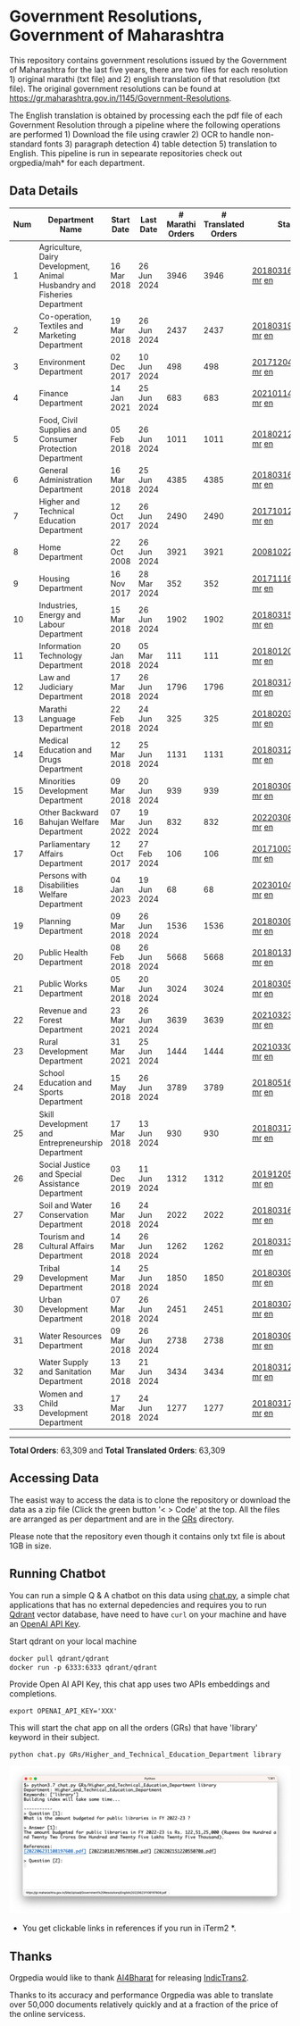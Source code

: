 # Government Resolutions, Government of Maharashtra

This repository contains government resolutions issued by the Government of Maharashtra for the last five years, there are two files for each resolution 1) original marathi (txt file) and 2) english translation of that resolution (txt file). The original government resolutions can be found at https://gr.maharashtra.gov.in/1145/Government-Resolutions.

The English translation is obtained by processing each the pdf file of each Government Resolution through a pipeline where the following operations are performed 1) Download the file using crawler 2) OCR to handle non-standard fonts 3) paragraph detection 4) table  detection 5) translation to English. This pipeline is run in sepearate repositories check out orgpedia/mah* for each department.


## Data Details

| Num | Department Name | Start Date | Last Date | # Marathi Orders | # Translated Orders | Starting Order | Last Order |
| --- | --------------- | ---------- | --------- | ---------------- | ------------------- | -------------- | ---------- |
| 1 | Agriculture, Dairy Development, Animal Husbandry and Fisheries Department | 16 Mar 2018 | 26 Jun 2024 | 3946 | 3946 | [201803161624182101.pdf](https://gr.maharashtra.gov.in/Site/Upload/Government%20Resolutions/English/201803161624182101.pdf) [mr](GRs/Agriculture,_Dairy_Development,_Animal_Husbandry_and_Fisheries_Department/201803161624182101.pdf.mr.txt) [en](GRs/Agriculture,_Dairy_Development,_Animal_Husbandry_and_Fisheries_Department/201803161624182101.pdf.en.txt) | [202406261705463601.pdf](https://gr.maharashtra.gov.in/Site/Upload/Government%20Resolutions/English/202406261705463601.pdf) [mr](GRs/Agriculture,_Dairy_Development,_Animal_Husbandry_and_Fisheries_Department/202406261705463601.pdf.mr.txt) [en](GRs/Agriculture,_Dairy_Development,_Animal_Husbandry_and_Fisheries_Department/202406261705463601.pdf.en.txt) |
| 2 | Co-operation, Textiles and Marketing Department | 19 Mar 2018 | 26 Jun 2024 | 2437 | 2437 | [201803191257576702.pdf](https://gr.maharashtra.gov.in/Site/Upload/Government%20Resolutions/English/201803191257576702.pdf) [mr](GRs/Co-operation,_Textiles_and_Marketing_Department/201803191257576702.pdf.mr.txt) [en](GRs/Co-operation,_Textiles_and_Marketing_Department/201803191257576702.pdf.en.txt) | [202406261647482902.pdf](https://gr.maharashtra.gov.in/Site/Upload/Government%20Resolutions/English/202406261647482902.pdf) [mr](GRs/Co-operation,_Textiles_and_Marketing_Department/202406261647482902.pdf.mr.txt) [en](GRs/Co-operation,_Textiles_and_Marketing_Department/202406261647482902.pdf.en.txt) |
| 3 | Environment Department | 02 Dec 2017 | 10 Jun 2024 | 498 | 498 | [201712041147216904.pdf](https://gr.maharashtra.gov.in/Site/Upload/Government%20Resolutions/English/201712041147216904.pdf) [mr](GRs/Environment_Department/201712041147216904.pdf.mr.txt) [en](GRs/Environment_Department/201712041147216904.pdf.en.txt) | [202406101503268404.pdf](https://gr.maharashtra.gov.in/Site/Upload/Government%20Resolutions/English/202406101503268404.pdf) [mr](GRs/Environment_Department/202406101503268404.pdf.mr.txt) [en](GRs/Environment_Department/202406101503268404.pdf.en.txt) |
| 4 | Finance Department | 14 Jan 2021 | 25 Jun 2024 | 683 | 683 | [202101141237329905.pdf](https://gr.maharashtra.gov.in/Site/Upload/Government%20Resolutions/English/202101141237329905.pdf) [mr](GRs/Finance_Department/202101141237329905.pdf.mr.txt) [en](GRs/Finance_Department/202101141237329905.pdf.en.txt) | [202406251612359905.pdf](https://gr.maharashtra.gov.in/Site/Upload/Government%20Resolutions/English/202406251612359905.pdf) [mr](GRs/Finance_Department/202406251612359905.pdf.mr.txt) [en](GRs/Finance_Department/202406251612359905.pdf.en.txt) |
| 5 | Food, Civil Supplies and Consumer Protection Department | 05 Feb 2018 | 26 Jun 2024 | 1011 | 1011 | [201802121244545806.pdf](https://gr.maharashtra.gov.in/Site/Upload/Government%20Resolutions/English/201802121244545806.pdf) [mr](GRs/Food,_Civil_Supplies_and_Consumer_Protection_Department/201802121244545806.pdf.mr.txt) [en](GRs/Food,_Civil_Supplies_and_Consumer_Protection_Department/201802121244545806.pdf.en.txt) | [202406261736444306.pdf](https://gr.maharashtra.gov.in/Site/Upload/Government%20Resolutions/English/202406261736444306....pdf) [mr](GRs/Food,_Civil_Supplies_and_Consumer_Protection_Department/202406261736444306.pdf.mr.txt) [en](GRs/Food,_Civil_Supplies_and_Consumer_Protection_Department/202406261736444306.pdf.en.txt) |
| 6 | General Administration Department | 16 Mar 2018 | 25 Jun 2024 | 4385 | 4385 | [201803161224022707.pdf](https://gr.maharashtra.gov.in/Site/Upload/Government%20Resolutions/English/201803161224022707.pdf) [mr](GRs/General_Administration_Department/201803161224022707.pdf.mr.txt) [en](GRs/General_Administration_Department/201803161224022707.pdf.en.txt) | [202406251127115107.pdf](https://gr.maharashtra.gov.in/Site/Upload/Government%20Resolutions/English/202406251127115107.pdf) [mr](GRs/General_Administration_Department/202406251127115107.pdf.mr.txt) [en](GRs/General_Administration_Department/202406251127115107.pdf.en.txt) |
| 7 | Higher and Technical Education Department | 12 Oct 2017 | 26 Jun 2024 | 2490 | 2490 | [201710121514029708.pdf](https://gr.maharashtra.gov.in/Site/Upload/Government%20Resolutions/English/201710121514029708.pdf) [mr](GRs/Higher_and_Technical_Education_Department/201710121514029708.pdf.mr.txt) [en](GRs/Higher_and_Technical_Education_Department/201710121514029708.pdf.en.txt) | [202406261751003408.pdf](https://gr.maharashtra.gov.in/Site/Upload/Government%20Resolutions/English/202406261751003408.pdf) [mr](GRs/Higher_and_Technical_Education_Department/202406261751003408.pdf.mr.txt) [en](GRs/Higher_and_Technical_Education_Department/202406261751003408.pdf.en.txt) |
| 8 | Home Department | 22 Oct 2008 | 26 Jun 2024 | 3921 | 3921 | [20081022.pdf](https://gr.maharashtra.gov.in/Site/Upload/Government%20Resolutions/English/20081022.pdf) [mr](GRs/Home_Department/20081022.pdf.mr.txt) [en](GRs/Home_Department/20081022.pdf.en.txt) | [202406261544405729.pdf](https://gr.maharashtra.gov.in/Site/Upload/Government%20Resolutions/English/202406261544405729.pdf) [mr](GRs/Home_Department/202406261544405729.pdf.mr.txt) [en](GRs/Home_Department/202406261544405729.pdf.en.txt) |
| 9 | Housing Department | 16 Nov 2017 | 28 Mar 2024 | 352 | 352 | [201711161447076609.pdf](https://gr.maharashtra.gov.in/Site/Upload/Government%20Resolutions/English/201711161447076609.pdf) [mr](GRs/Housing_Department/201711161447076609.pdf.mr.txt) [en](GRs/Housing_Department/201711161447076609.pdf.en.txt) | [202403281255554909.pdf](https://gr.maharashtra.gov.in/Site/Upload/Government%20Resolutions/English/202403281255554909.pdf) [mr](GRs/Housing_Department/202403281255554909.pdf.mr.txt) [en](GRs/Housing_Department/202403281255554909.pdf.en.txt) |
| 10 | Industries, Energy and Labour Department | 15 Mar 2018 | 26 Jun 2024 | 1902 | 1902 | [201803151204055010.pdf](https://gr.maharashtra.gov.in/Site/Upload/Government%20Resolutions/English/201803151204055010.pdf) [mr](GRs/Industries,_Energy_and_Labour_Department/201803151204055010.pdf.mr.txt) [en](GRs/Industries,_Energy_and_Labour_Department/201803151204055010.pdf.en.txt) | [202406261434522610.pdf](https://gr.maharashtra.gov.in/Site/Upload/Government%20Resolutions/English/202406261434522610.pdf) [mr](GRs/Industries,_Energy_and_Labour_Department/202406261434522610.pdf.mr.txt) [en](GRs/Industries,_Energy_and_Labour_Department/202406261434522610.pdf.en.txt) |
| 11 | Information Technology Department | 20 Jan 2018 | 05 Mar 2024 | 111 | 111 | [201801201843024511.pdf](https://gr.maharashtra.gov.in/Site/Upload/Government%20Resolutions/English/201801201843024511.pdf) [mr](GRs/Information_Technology_Department/201801201843024511.pdf.mr.txt) [en](GRs/Information_Technology_Department/201801201843024511.pdf.en.txt) | [202403051249430211.pdf](https://gr.maharashtra.gov.in/Site/Upload/Government%20Resolutions/English/202403051249430211.pdf) [mr](GRs/Information_Technology_Department/202403051249430211.pdf.mr.txt) [en](GRs/Information_Technology_Department/202403051249430211.pdf.en.txt) |
| 12 | Law and Judiciary Department | 17 Mar 2018 | 26 Jun 2024 | 1796 | 1796 | [201803171129290212.pdf](https://gr.maharashtra.gov.in/Site/Upload/Government%20Resolutions/English/201803171129290212.pdf) [mr](GRs/Law_and_Judiciary_Department/201803171129290212.pdf.mr.txt) [en](GRs/Law_and_Judiciary_Department/201803171129290212.pdf.en.txt) | [202406261309168112.pdf](https://gr.maharashtra.gov.in/Site/Upload/Government%20Resolutions/English/202406261309168112.pdf) [mr](GRs/Law_and_Judiciary_Department/202406261309168112.pdf.mr.txt) [en](GRs/Law_and_Judiciary_Department/202406261309168112.pdf.en.txt) |
| 13 | Marathi Language Department | 22 Feb 2018 | 24 Jun 2024 | 325 | 325 | [201802031549154233.pdf](https://gr.maharashtra.gov.in/Site/Upload/Government%20Resolutions/English/201802031549154233.pdf) [mr](GRs/Marathi_Language_Department/201802031549154233.pdf.mr.txt) [en](GRs/Marathi_Language_Department/201802031549154233.pdf.en.txt) | [202406241151366133.pdf](https://gr.maharashtra.gov.in/Site/Upload/Government%20Resolutions/English/202406241151366133.pdf) [mr](GRs/Marathi_Language_Department/202406241151366133.pdf.mr.txt) [en](GRs/Marathi_Language_Department/202406241151366133.pdf.en.txt) |
| 14 | Medical Education and Drugs Department | 12 Mar 2018 | 25 Jun 2024 | 1131 | 1131 | [201803121137094813.pdf](https://gr.maharashtra.gov.in/Site/Upload/Government%20Resolutions/English/201803121137094813.pdf) [mr](GRs/Medical_Education_and_Drugs_Department/201803121137094813.pdf.mr.txt) [en](GRs/Medical_Education_and_Drugs_Department/201803121137094813.pdf.en.txt) | [202406251239163813.pdf](https://gr.maharashtra.gov.in/Site/Upload/Government%20Resolutions/English/202406251239163813.pdf) [mr](GRs/Medical_Education_and_Drugs_Department/202406251239163813.pdf.mr.txt) [en](GRs/Medical_Education_and_Drugs_Department/202406251239163813.pdf.en.txt) |
| 15 | Minorities Development Department | 09 Mar 2018 | 20 Jun 2024 | 939 | 939 | [201803091218355314.pdf](https://gr.maharashtra.gov.in/Site/Upload/Government%20Resolutions/English/201803091218355314.pdf) [mr](GRs/Minorities_Development_Department/201803091218355314.pdf.mr.txt) [en](GRs/Minorities_Development_Department/201803091218355314.pdf.en.txt) | [202406201636485614.pdf](https://gr.maharashtra.gov.in/Site/Upload/Government%20Resolutions/English/202406201636485614.pdf) [mr](GRs/Minorities_Development_Department/202406201636485614.pdf.mr.txt) [en](GRs/Minorities_Development_Department/202406201636485614.pdf.en.txt) |
| 16 | Other Backward Bahujan Welfare Department | 07 Mar 2022 | 19 Jun 2024 | 832 | 832 | [202203081752439334.pdf](https://gr.maharashtra.gov.in/Site/Upload/Government%20Resolutions/English/202203081752439334.pdf) [mr](GRs/Other_Backward_Bahujan_Welfare_Department/202203081752439334.pdf.mr.txt) [en](GRs/Other_Backward_Bahujan_Welfare_Department/202203081752439334.pdf.en.txt) | [202406201213231434.pdf](https://gr.maharashtra.gov.in/Site/Upload/Government%20Resolutions/English/202406201213231434.pdf) [mr](GRs/Other_Backward_Bahujan_Welfare_Department/202406201213231434.pdf.mr.txt) [en](GRs/Other_Backward_Bahujan_Welfare_Department/202406201213231434.pdf.en.txt) |
| 17 | Parliamentary Affairs Department | 12 Oct 2017 | 27 Feb 2024 | 106 | 106 | [201710031642378615.pdf](https://gr.maharashtra.gov.in/Site/Upload/Government%20Resolutions/English/201710031642378615.pdf) [mr](GRs/Parliamentary_Affairs_Department/201710031642378615.pdf.mr.txt) [en](GRs/Parliamentary_Affairs_Department/201710031642378615.pdf.en.txt) | [202402271500283915.pdf](https://gr.maharashtra.gov.in/Site/Upload/Government%20Resolutions/English/202402271500283915.pdf) [mr](GRs/Parliamentary_Affairs_Department/202402271500283915.pdf.mr.txt) [en](GRs/Parliamentary_Affairs_Department/202402271500283915.pdf.en.txt) |
| 18 | Persons with Disabilities Welfare Department | 04 Jan 2023 | 19 Jun 2024 | 68 | 68 | [202301041906309635.pdf](https://gr.maharashtra.gov.in/Site/Upload/Government%20Resolutions/English/202301041906309635.pdf) [mr](GRs/Persons_with_Disabilities_Welfare_Department/202301041906309635.pdf.mr.txt) [en](GRs/Persons_with_Disabilities_Welfare_Department/202301041906309635.pdf.en.txt) | [202406191445523235.pdf](https://gr.maharashtra.gov.in/Site/Upload/Government%20Resolutions/English/202406191445523235.pdf) [mr](GRs/Persons_with_Disabilities_Welfare_Department/202406191445523235.pdf.mr.txt) [en](GRs/Persons_with_Disabilities_Welfare_Department/202406191445523235.pdf.en.txt) |
| 19 | Planning Department | 09 Mar 2018 | 26 Jun 2024 | 1536 | 1536 | [201803091441032716.pdf](https://gr.maharashtra.gov.in/Site/Upload/Government%20Resolutions/English/201803091441032716.pdf) [mr](GRs/Planning_Department/201803091441032716.pdf.mr.txt) [en](GRs/Planning_Department/201803091441032716.pdf.en.txt) | [202406261643162916.pdf](https://gr.maharashtra.gov.in/Site/Upload/Government%20Resolutions/English/202406261643162916.pdf) [mr](GRs/Planning_Department/202406261643162916.pdf.mr.txt) [en](GRs/Planning_Department/202406261643162916.pdf.en.txt) |
| 20 | Public Health Department | 08 Feb 2018 | 26 Jun 2024 | 5668 | 5668 | [201801311722275417.pdf](https://gr.maharashtra.gov.in/Site/Upload/Government%20Resolutions/English/201801311722275417.pdf) [mr](GRs/Public_Health_Department/201801311722275417.pdf.mr.txt) [en](GRs/Public_Health_Department/201801311722275417.pdf.en.txt) | [202406111717390417.pdf](https://gr.maharashtra.gov.in/Site/Upload/Government%20Resolutions/English/202406111717390417.pdf) [mr](GRs/Public_Health_Department/202406111717390417.pdf.mr.txt) [en](GRs/Public_Health_Department/202406111717390417.pdf.en.txt) |
| 21 | Public Works Department | 05 Mar 2018 | 20 Jun 2024 | 3024 | 3024 | [201803051515468118.pdf](https://gr.maharashtra.gov.in/Site/Upload/Government%20Resolutions/English/201803051515468118.pdf) [mr](GRs/Public_Works_Department/201803051515468118.pdf.mr.txt) [en](GRs/Public_Works_Department/201803051515468118.pdf.en.txt) | [202406201723476818.pdf](https://gr.maharashtra.gov.in/Site/Upload/Government%20Resolutions/English/202406201723476818.pdf) [mr](GRs/Public_Works_Department/202406201723476818.pdf.mr.txt) [en](GRs/Public_Works_Department/202406201723476818.pdf.en.txt) |
| 22 | Revenue and Forest Department | 23 Mar 2021 | 26 Jun 2024 | 3639 | 3639 | [202103231328393119.pdf](https://gr.maharashtra.gov.in/Site/Upload/Government%20Resolutions/English/202103231328393119.pdf) [mr](GRs/Revenue_and_Forest_Department/202103231328393119.pdf.mr.txt) [en](GRs/Revenue_and_Forest_Department/202103231328393119.pdf.en.txt) | [202406261227522119.pdf](https://gr.maharashtra.gov.in/Site/Upload/Government%20Resolutions/English/202406261227522119.pdf) [mr](GRs/Revenue_and_Forest_Department/202406261227522119.pdf.mr.txt) [en](GRs/Revenue_and_Forest_Department/202406261227522119.pdf.en.txt) |
| 23 | Rural Development Department | 31 Mar 2021 | 25 Jun 2024 | 1444 | 1444 | [202103301021181120.pdf](https://gr.maharashtra.gov.in/Site/Upload/Government%20Resolutions/English/202103301021181120.pdf) [mr](GRs/Rural_Development_Department/202103301021181120.pdf.mr.txt) [en](GRs/Rural_Development_Department/202103301021181120.pdf.en.txt) | [202406251603504520.pdf](https://gr.maharashtra.gov.in/Site/Upload/Government%20Resolutions/English/202406251603504520.pdf) [mr](GRs/Rural_Development_Department/202406251603504520.pdf.mr.txt) [en](GRs/Rural_Development_Department/202406251603504520.pdf.en.txt) |
| 24 | School Education and Sports Department | 15 May 2018 | 26 Jun 2024 | 3789 | 3789 | [201805161114241221.pdf](https://gr.maharashtra.gov.in/Site/Upload/Government%20Resolutions/English/201805161114241221.pdf) [mr](GRs/School_Education_and_Sports_Department/201805161114241221.pdf.mr.txt) [en](GRs/School_Education_and_Sports_Department/201805161114241221.pdf.en.txt) | [202406261837232321.pdf](https://gr.maharashtra.gov.in/Site/Upload/Government%20Resolutions/English/202406261837232321....pdf) [mr](GRs/School_Education_and_Sports_Department/202406261837232321.pdf.mr.txt) [en](GRs/School_Education_and_Sports_Department/202406261837232321.pdf.en.txt) |
| 25 | Skill Development and Entrepreneurship Department | 17 Mar 2018 | 13 Jun 2024 | 930 | 930 | [201803171322099003.pdf](https://gr.maharashtra.gov.in/Site/Upload/Government%20Resolutions/English/201803171322099003.pdf) [mr](GRs/Skill_Development_and_Entrepreneurship_Department/201803171322099003.pdf.mr.txt) [en](GRs/Skill_Development_and_Entrepreneurship_Department/201803171322099003.pdf.en.txt) | [202406131450365703.pdf](https://gr.maharashtra.gov.in/Site/Upload/Government%20Resolutions/English/202406131450365703.pdf) [mr](GRs/Skill_Development_and_Entrepreneurship_Department/202406131450365703.pdf.mr.txt) [en](GRs/Skill_Development_and_Entrepreneurship_Department/202406131450365703.pdf.en.txt) |
| 26 | Social Justice and Special Assistance Department | 03 Dec 2019 | 11 Jun 2024 | 1312 | 1312 | [201912051107011622.pdf](https://gr.maharashtra.gov.in/Site/Upload/Government%20Resolutions/English/201912051107011622.pdf) [mr](GRs/Social_Justice_and_Special_Assistance_Department/201912051107011622.pdf.mr.txt) [en](GRs/Social_Justice_and_Special_Assistance_Department/201912051107011622.pdf.en.txt) | [202406111502185422.pdf](https://gr.maharashtra.gov.in/Site/Upload/Government%20Resolutions/English/202406111502185422.pdf) [mr](GRs/Social_Justice_and_Special_Assistance_Department/202406111502185422.pdf.mr.txt) [en](GRs/Social_Justice_and_Special_Assistance_Department/202406111502185422.pdf.en.txt) |
| 27 | Soil and Water Conservation Department | 16 Mar 2018 | 24 Jun 2024 | 2022 | 2022 | [201803161247582426.pdf](https://gr.maharashtra.gov.in/Site/Upload/Government%20Resolutions/English/201803161247582426.pdf) [mr](GRs/Soil_and_Water_Conservation_Department/201803161247582426.pdf.mr.txt) [en](GRs/Soil_and_Water_Conservation_Department/201803161247582426.pdf.en.txt) | [202406241426261526.pdf](https://gr.maharashtra.gov.in/Site/Upload/Government%20Resolutions/English/202406241426261526.pdf) [mr](GRs/Soil_and_Water_Conservation_Department/202406241426261526.pdf.mr.txt) [en](GRs/Soil_and_Water_Conservation_Department/202406241426261526.pdf.en.txt) |
| 28 | Tourism and Cultural Affairs Department | 14 Mar 2018 | 26 Jun 2024 | 1262 | 1262 | [201803131542054523.pdf](https://gr.maharashtra.gov.in/Site/Upload/Government%20Resolutions/English/201803131542054523.pdf) [mr](GRs/Tourism_and_Cultural_Affairs_Department/201803131542054523.pdf.mr.txt) [en](GRs/Tourism_and_Cultural_Affairs_Department/201803131542054523.pdf.en.txt) | [202406261711373223.pdf](https://gr.maharashtra.gov.in/Site/Upload/Government%20Resolutions/English/202406261711373223.pdf) [mr](GRs/Tourism_and_Cultural_Affairs_Department/202406261711373223.pdf.mr.txt) [en](GRs/Tourism_and_Cultural_Affairs_Department/202406261711373223.pdf.en.txt) |
| 29 | Tribal Development Department | 14 Mar 2018 | 25 Jun 2024 | 1850 | 1850 | [201803091105184924.pdf](https://gr.maharashtra.gov.in/Site/Upload/Government%20Resolutions/English/201803091105184924.pdf) [mr](GRs/Tribal_Development_Department/201803091105184924.pdf.mr.txt) [en](GRs/Tribal_Development_Department/201803091105184924.pdf.en.txt) | [202406251202354624.pdf](https://gr.maharashtra.gov.in/Site/Upload/Government%20Resolutions/English/202406251202354624...pdf) [mr](GRs/Tribal_Development_Department/202406251202354624.pdf.mr.txt) [en](GRs/Tribal_Development_Department/202406251202354624.pdf.en.txt) |
| 30 | Urban Development Department | 07 Mar 2018 | 26 Jun 2024 | 2451 | 2451 | [201803071203178325.pdf](https://gr.maharashtra.gov.in/Site/Upload/Government%20Resolutions/English/201803071203178325.pdf) [mr](GRs/Urban_Development_Department/201803071203178325.pdf.mr.txt) [en](GRs/Urban_Development_Department/201803071203178325.pdf.en.txt) | [202406261833403225.pdf](https://gr.maharashtra.gov.in/Site/Upload/Government%20Resolutions/English/202406261833403225.pdf) [mr](GRs/Urban_Development_Department/202406261833403225.pdf.mr.txt) [en](GRs/Urban_Development_Department/202406261833403225.pdf.en.txt) |
| 31 | Water Resources Department | 09 Mar 2018 | 26 Jun 2024 | 2738 | 2738 | [201803091034435527.pdf](https://gr.maharashtra.gov.in/Site/Upload/Government%20Resolutions/English/201803091034435527.pdf) [mr](GRs/Water_Resources_Department/201803091034435527.pdf.mr.txt) [en](GRs/Water_Resources_Department/201803091034435527.pdf.en.txt) | [202406261140593027.pdf](https://gr.maharashtra.gov.in/Site/Upload/Government%20Resolutions/English/202406261140593027.pdf) [mr](GRs/Water_Resources_Department/202406261140593027.pdf.mr.txt) [en](GRs/Water_Resources_Department/202406261140593027.pdf.en.txt) |
| 32 | Water Supply and Sanitation Department | 13 Mar 2018 | 21 Jun 2024 | 3434 | 3434 | [201803121414108428.pdf](https://gr.maharashtra.gov.in/Site/Upload/Government%20Resolutions/English/201803121414108428.pdf) [mr](GRs/Water_Supply_and_Sanitation_Department/201803121414108428.pdf.mr.txt) [en](GRs/Water_Supply_and_Sanitation_Department/201803121414108428.pdf.en.txt) | [202406211231550728.pdf](https://gr.maharashtra.gov.in/Site/Upload/Government%20Resolutions/English/202406211231550728.pdf) [mr](GRs/Water_Supply_and_Sanitation_Department/202406211231550728.pdf.mr.txt) [en](GRs/Water_Supply_and_Sanitation_Department/202406211231550728.pdf.en.txt) |
| 33 | Women and Child Development Department | 17 Mar 2018 | 24 Jun 2024 | 1277 | 1277 | [201803171539444330.pdf](https://gr.maharashtra.gov.in/Site/Upload/Government%20Resolutions/English/201803171539444330.pdf) [mr](GRs/Women_and_Child_Development_Department/201803171539444330.pdf.mr.txt) [en](GRs/Women_and_Child_Development_Department/201803171539444330.pdf.en.txt) | [202406241328213430.pdf](https://gr.maharashtra.gov.in/Site/Upload/Government%20Resolutions/English/202406241328213430.pdf) [mr](GRs/Women_and_Child_Development_Department/202406241328213430.pdf.mr.txt) [en](GRs/Women_and_Child_Development_Department/202406241328213430.pdf.en.txt) |
----------------------------------------------------------------------------------------------------

**Total Orders**: 63,309 and **Total Translated Orders**: 63,309
## Accessing Data

The easist way to access the data is to clone the repository or download the data as a zip file (Click the green button '< > Code' at the top. All the files are arranged as per department and are in the [GRs](GRs) directory.

Please note that the repository even though it contains only txt file is about 1GB in size.

## Running Chatbot

You can run a simple Q & A chatbot on this data using [chat.py](chat.py), a simple chat applications that has no external depedencies and requires you to run [Qdrant](https://qdrant.tech/) vector database, have need to have `curl` on your machine and have an [OpenAI API Key](https://help.openai.com/en/articles/4936850-where-do-i-find-my-secret-api-key).

Start qdrant on your local machine
```shell
docker pull qdrant/qdrant
docker run -p 6333:6333 qdrant/qdrant
```

Provide Open AI API Key, this chat app uses two APIs embeddings and completions.
```shell
export OPENAI_API_KEY='XXX'
```

This will start the chat app on all the orders (GRs) that have 'library' keyword in their subject.

```shell
python chat.py GRs/Higher_and_Technical_Education_Department library
```

![screenshot of running chat.py](screenshot.png)

* You get clickable links in references if you run in iTerm2 *.

## Thanks

Orgpedia would like to thank [AI4Bharat](https://ai4bharat.iitm.ac.in/) for releasing [IndicTrans2](https://github.com/AI4Bharat/IndicTrans2).

Thanks to its accuracy and performance Orgpedia was able to translate over 50,000 documents relatively quickly and at a fraction of the price of the online servicess.











